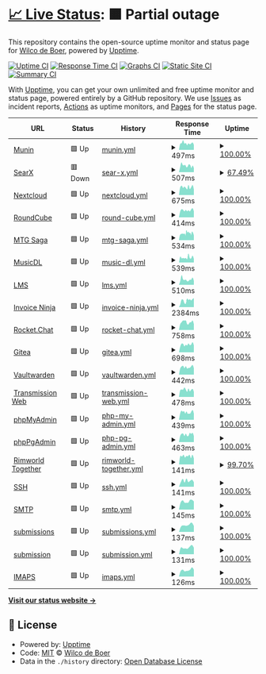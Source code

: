 # [📈 Live Status](https://uptime.wicloz.rocks): <!--live status--> **🟧 Partial outage**

This repository contains the open-source uptime monitor and status page for [Wilco de Boer](https://uptime.wicloz.rocks), powered by [Upptime](https://github.com/upptime/upptime).

[![Uptime CI](https://github.com/Wicloz/upptime/workflows/Uptime%20CI/badge.svg)](https://github.com/Wicloz/upptime/actions?query=workflow%3A%22Uptime+CI%22)
[![Response Time CI](https://github.com/Wicloz/upptime/workflows/Response%20Time%20CI/badge.svg)](https://github.com/Wicloz/upptime/actions?query=workflow%3A%22Response+Time+CI%22)
[![Graphs CI](https://github.com/Wicloz/upptime/workflows/Graphs%20CI/badge.svg)](https://github.com/Wicloz/upptime/actions?query=workflow%3A%22Graphs+CI%22)
[![Static Site CI](https://github.com/Wicloz/upptime/workflows/Static%20Site%20CI/badge.svg)](https://github.com/Wicloz/upptime/actions?query=workflow%3A%22Static+Site+CI%22)
[![Summary CI](https://github.com/Wicloz/upptime/workflows/Summary%20CI/badge.svg)](https://github.com/Wicloz/upptime/actions?query=workflow%3A%22Summary+CI%22)

With [Upptime](https://upptime.js.org), you can get your own unlimited and free uptime monitor and status page, powered entirely by a GitHub repository. We use [Issues](https://github.com/Wicloz/upptime/issues) as incident reports, [Actions](https://github.com/Wicloz/upptime/actions) as uptime monitors, and [Pages](https://uptime.wicloz.rocks) for the status page.

<!--start: status pages-->
<!-- This summary is generated by Upptime (https://github.com/upptime/upptime) -->
<!-- Do not edit this manually, your changes will be overwritten -->
<!-- prettier-ignore -->
| URL | Status | History | Response Time | Uptime |
| --- | ------ | ------- | ------------- | ------ |
| <img alt="" src="https://icons.duckduckgo.com/ip3/munin.wicloz.rocks.ico" height="13"> [Munin](https://munin.wicloz.rocks/) | 🟩 Up | [munin.yml](https://github.com/Wicloz/upptime/commits/HEAD/history/munin.yml) | <details><summary><img alt="Response time graph" src="./graphs/munin/response-time-week.png" height="20"> 497ms</summary><br><a href="https://uptime.wicloz.rocks/history/munin"><img alt="Response time 549" src="https://img.shields.io/endpoint?url=https%3A%2F%2Fraw.githubusercontent.com%2FWicloz%2Fupptime%2FHEAD%2Fapi%2Fmunin%2Fresponse-time.json"></a><br><a href="https://uptime.wicloz.rocks/history/munin"><img alt="24-hour response time 374" src="https://img.shields.io/endpoint?url=https%3A%2F%2Fraw.githubusercontent.com%2FWicloz%2Fupptime%2FHEAD%2Fapi%2Fmunin%2Fresponse-time-day.json"></a><br><a href="https://uptime.wicloz.rocks/history/munin"><img alt="7-day response time 497" src="https://img.shields.io/endpoint?url=https%3A%2F%2Fraw.githubusercontent.com%2FWicloz%2Fupptime%2FHEAD%2Fapi%2Fmunin%2Fresponse-time-week.json"></a><br><a href="https://uptime.wicloz.rocks/history/munin"><img alt="30-day response time 549" src="https://img.shields.io/endpoint?url=https%3A%2F%2Fraw.githubusercontent.com%2FWicloz%2Fupptime%2FHEAD%2Fapi%2Fmunin%2Fresponse-time-month.json"></a><br><a href="https://uptime.wicloz.rocks/history/munin"><img alt="1-year response time 549" src="https://img.shields.io/endpoint?url=https%3A%2F%2Fraw.githubusercontent.com%2FWicloz%2Fupptime%2FHEAD%2Fapi%2Fmunin%2Fresponse-time-year.json"></a></details> | <details><summary><a href="https://uptime.wicloz.rocks/history/munin">100.00%</a></summary><a href="https://uptime.wicloz.rocks/history/munin"><img alt="All-time uptime 100.00%" src="https://img.shields.io/endpoint?url=https%3A%2F%2Fraw.githubusercontent.com%2FWicloz%2Fupptime%2FHEAD%2Fapi%2Fmunin%2Fuptime.json"></a><br><a href="https://uptime.wicloz.rocks/history/munin"><img alt="24-hour uptime 100.00%" src="https://img.shields.io/endpoint?url=https%3A%2F%2Fraw.githubusercontent.com%2FWicloz%2Fupptime%2FHEAD%2Fapi%2Fmunin%2Fuptime-day.json"></a><br><a href="https://uptime.wicloz.rocks/history/munin"><img alt="7-day uptime 100.00%" src="https://img.shields.io/endpoint?url=https%3A%2F%2Fraw.githubusercontent.com%2FWicloz%2Fupptime%2FHEAD%2Fapi%2Fmunin%2Fuptime-week.json"></a><br><a href="https://uptime.wicloz.rocks/history/munin"><img alt="30-day uptime 100.00%" src="https://img.shields.io/endpoint?url=https%3A%2F%2Fraw.githubusercontent.com%2FWicloz%2Fupptime%2FHEAD%2Fapi%2Fmunin%2Fuptime-month.json"></a><br><a href="https://uptime.wicloz.rocks/history/munin"><img alt="1-year uptime 100.00%" src="https://img.shields.io/endpoint?url=https%3A%2F%2Fraw.githubusercontent.com%2FWicloz%2Fupptime%2FHEAD%2Fapi%2Fmunin%2Fuptime-year.json"></a></details>
| <img alt="" src="https://icons.duckduckgo.com/ip3/searx.wicloz.rocks.ico" height="13"> [SearX](https://searx.wicloz.rocks/) | 🟥 Down | [sear-x.yml](https://github.com/Wicloz/upptime/commits/HEAD/history/sear-x.yml) | <details><summary><img alt="Response time graph" src="./graphs/sear-x/response-time-week.png" height="20"> 507ms</summary><br><a href="https://uptime.wicloz.rocks/history/sear-x"><img alt="Response time 511" src="https://img.shields.io/endpoint?url=https%3A%2F%2Fraw.githubusercontent.com%2FWicloz%2Fupptime%2FHEAD%2Fapi%2Fsear-x%2Fresponse-time.json"></a><br><a href="https://uptime.wicloz.rocks/history/sear-x"><img alt="24-hour response time 482" src="https://img.shields.io/endpoint?url=https%3A%2F%2Fraw.githubusercontent.com%2FWicloz%2Fupptime%2FHEAD%2Fapi%2Fsear-x%2Fresponse-time-day.json"></a><br><a href="https://uptime.wicloz.rocks/history/sear-x"><img alt="7-day response time 507" src="https://img.shields.io/endpoint?url=https%3A%2F%2Fraw.githubusercontent.com%2FWicloz%2Fupptime%2FHEAD%2Fapi%2Fsear-x%2Fresponse-time-week.json"></a><br><a href="https://uptime.wicloz.rocks/history/sear-x"><img alt="30-day response time 511" src="https://img.shields.io/endpoint?url=https%3A%2F%2Fraw.githubusercontent.com%2FWicloz%2Fupptime%2FHEAD%2Fapi%2Fsear-x%2Fresponse-time-month.json"></a><br><a href="https://uptime.wicloz.rocks/history/sear-x"><img alt="1-year response time 511" src="https://img.shields.io/endpoint?url=https%3A%2F%2Fraw.githubusercontent.com%2FWicloz%2Fupptime%2FHEAD%2Fapi%2Fsear-x%2Fresponse-time-year.json"></a></details> | <details><summary><a href="https://uptime.wicloz.rocks/history/sear-x">67.49%</a></summary><a href="https://uptime.wicloz.rocks/history/sear-x"><img alt="All-time uptime 79.30%" src="https://img.shields.io/endpoint?url=https%3A%2F%2Fraw.githubusercontent.com%2FWicloz%2Fupptime%2FHEAD%2Fapi%2Fsear-x%2Fuptime.json"></a><br><a href="https://uptime.wicloz.rocks/history/sear-x"><img alt="24-hour uptime 0.00%" src="https://img.shields.io/endpoint?url=https%3A%2F%2Fraw.githubusercontent.com%2FWicloz%2Fupptime%2FHEAD%2Fapi%2Fsear-x%2Fuptime-day.json"></a><br><a href="https://uptime.wicloz.rocks/history/sear-x"><img alt="7-day uptime 67.49%" src="https://img.shields.io/endpoint?url=https%3A%2F%2Fraw.githubusercontent.com%2FWicloz%2Fupptime%2FHEAD%2Fapi%2Fsear-x%2Fuptime-week.json"></a><br><a href="https://uptime.wicloz.rocks/history/sear-x"><img alt="30-day uptime 79.30%" src="https://img.shields.io/endpoint?url=https%3A%2F%2Fraw.githubusercontent.com%2FWicloz%2Fupptime%2FHEAD%2Fapi%2Fsear-x%2Fuptime-month.json"></a><br><a href="https://uptime.wicloz.rocks/history/sear-x"><img alt="1-year uptime 79.30%" src="https://img.shields.io/endpoint?url=https%3A%2F%2Fraw.githubusercontent.com%2FWicloz%2Fupptime%2FHEAD%2Fapi%2Fsear-x%2Fuptime-year.json"></a></details>
| <img alt="" src="https://icons.duckduckgo.com/ip3/cloud.wicloz.rocks.ico" height="13"> [Nextcloud](https://cloud.wicloz.rocks/) | 🟩 Up | [nextcloud.yml](https://github.com/Wicloz/upptime/commits/HEAD/history/nextcloud.yml) | <details><summary><img alt="Response time graph" src="./graphs/nextcloud/response-time-week.png" height="20"> 675ms</summary><br><a href="https://uptime.wicloz.rocks/history/nextcloud"><img alt="Response time 709" src="https://img.shields.io/endpoint?url=https%3A%2F%2Fraw.githubusercontent.com%2FWicloz%2Fupptime%2FHEAD%2Fapi%2Fnextcloud%2Fresponse-time.json"></a><br><a href="https://uptime.wicloz.rocks/history/nextcloud"><img alt="24-hour response time 621" src="https://img.shields.io/endpoint?url=https%3A%2F%2Fraw.githubusercontent.com%2FWicloz%2Fupptime%2FHEAD%2Fapi%2Fnextcloud%2Fresponse-time-day.json"></a><br><a href="https://uptime.wicloz.rocks/history/nextcloud"><img alt="7-day response time 675" src="https://img.shields.io/endpoint?url=https%3A%2F%2Fraw.githubusercontent.com%2FWicloz%2Fupptime%2FHEAD%2Fapi%2Fnextcloud%2Fresponse-time-week.json"></a><br><a href="https://uptime.wicloz.rocks/history/nextcloud"><img alt="30-day response time 709" src="https://img.shields.io/endpoint?url=https%3A%2F%2Fraw.githubusercontent.com%2FWicloz%2Fupptime%2FHEAD%2Fapi%2Fnextcloud%2Fresponse-time-month.json"></a><br><a href="https://uptime.wicloz.rocks/history/nextcloud"><img alt="1-year response time 709" src="https://img.shields.io/endpoint?url=https%3A%2F%2Fraw.githubusercontent.com%2FWicloz%2Fupptime%2FHEAD%2Fapi%2Fnextcloud%2Fresponse-time-year.json"></a></details> | <details><summary><a href="https://uptime.wicloz.rocks/history/nextcloud">100.00%</a></summary><a href="https://uptime.wicloz.rocks/history/nextcloud"><img alt="All-time uptime 95.39%" src="https://img.shields.io/endpoint?url=https%3A%2F%2Fraw.githubusercontent.com%2FWicloz%2Fupptime%2FHEAD%2Fapi%2Fnextcloud%2Fuptime.json"></a><br><a href="https://uptime.wicloz.rocks/history/nextcloud"><img alt="24-hour uptime 100.00%" src="https://img.shields.io/endpoint?url=https%3A%2F%2Fraw.githubusercontent.com%2FWicloz%2Fupptime%2FHEAD%2Fapi%2Fnextcloud%2Fuptime-day.json"></a><br><a href="https://uptime.wicloz.rocks/history/nextcloud"><img alt="7-day uptime 100.00%" src="https://img.shields.io/endpoint?url=https%3A%2F%2Fraw.githubusercontent.com%2FWicloz%2Fupptime%2FHEAD%2Fapi%2Fnextcloud%2Fuptime-week.json"></a><br><a href="https://uptime.wicloz.rocks/history/nextcloud"><img alt="30-day uptime 95.39%" src="https://img.shields.io/endpoint?url=https%3A%2F%2Fraw.githubusercontent.com%2FWicloz%2Fupptime%2FHEAD%2Fapi%2Fnextcloud%2Fuptime-month.json"></a><br><a href="https://uptime.wicloz.rocks/history/nextcloud"><img alt="1-year uptime 95.39%" src="https://img.shields.io/endpoint?url=https%3A%2F%2Fraw.githubusercontent.com%2FWicloz%2Fupptime%2FHEAD%2Fapi%2Fnextcloud%2Fuptime-year.json"></a></details>
| <img alt="" src="https://icons.duckduckgo.com/ip3/peamail.net.ico" height="13"> [RoundCube](https://peamail.net/) | 🟩 Up | [round-cube.yml](https://github.com/Wicloz/upptime/commits/HEAD/history/round-cube.yml) | <details><summary><img alt="Response time graph" src="./graphs/round-cube/response-time-week.png" height="20"> 414ms</summary><br><a href="https://uptime.wicloz.rocks/history/round-cube"><img alt="Response time 429" src="https://img.shields.io/endpoint?url=https%3A%2F%2Fraw.githubusercontent.com%2FWicloz%2Fupptime%2FHEAD%2Fapi%2Fround-cube%2Fresponse-time.json"></a><br><a href="https://uptime.wicloz.rocks/history/round-cube"><img alt="24-hour response time 356" src="https://img.shields.io/endpoint?url=https%3A%2F%2Fraw.githubusercontent.com%2FWicloz%2Fupptime%2FHEAD%2Fapi%2Fround-cube%2Fresponse-time-day.json"></a><br><a href="https://uptime.wicloz.rocks/history/round-cube"><img alt="7-day response time 414" src="https://img.shields.io/endpoint?url=https%3A%2F%2Fraw.githubusercontent.com%2FWicloz%2Fupptime%2FHEAD%2Fapi%2Fround-cube%2Fresponse-time-week.json"></a><br><a href="https://uptime.wicloz.rocks/history/round-cube"><img alt="30-day response time 429" src="https://img.shields.io/endpoint?url=https%3A%2F%2Fraw.githubusercontent.com%2FWicloz%2Fupptime%2FHEAD%2Fapi%2Fround-cube%2Fresponse-time-month.json"></a><br><a href="https://uptime.wicloz.rocks/history/round-cube"><img alt="1-year response time 429" src="https://img.shields.io/endpoint?url=https%3A%2F%2Fraw.githubusercontent.com%2FWicloz%2Fupptime%2FHEAD%2Fapi%2Fround-cube%2Fresponse-time-year.json"></a></details> | <details><summary><a href="https://uptime.wicloz.rocks/history/round-cube">100.00%</a></summary><a href="https://uptime.wicloz.rocks/history/round-cube"><img alt="All-time uptime 100.00%" src="https://img.shields.io/endpoint?url=https%3A%2F%2Fraw.githubusercontent.com%2FWicloz%2Fupptime%2FHEAD%2Fapi%2Fround-cube%2Fuptime.json"></a><br><a href="https://uptime.wicloz.rocks/history/round-cube"><img alt="24-hour uptime 100.00%" src="https://img.shields.io/endpoint?url=https%3A%2F%2Fraw.githubusercontent.com%2FWicloz%2Fupptime%2FHEAD%2Fapi%2Fround-cube%2Fuptime-day.json"></a><br><a href="https://uptime.wicloz.rocks/history/round-cube"><img alt="7-day uptime 100.00%" src="https://img.shields.io/endpoint?url=https%3A%2F%2Fraw.githubusercontent.com%2FWicloz%2Fupptime%2FHEAD%2Fapi%2Fround-cube%2Fuptime-week.json"></a><br><a href="https://uptime.wicloz.rocks/history/round-cube"><img alt="30-day uptime 100.00%" src="https://img.shields.io/endpoint?url=https%3A%2F%2Fraw.githubusercontent.com%2FWicloz%2Fupptime%2FHEAD%2Fapi%2Fround-cube%2Fuptime-month.json"></a><br><a href="https://uptime.wicloz.rocks/history/round-cube"><img alt="1-year uptime 100.00%" src="https://img.shields.io/endpoint?url=https%3A%2F%2Fraw.githubusercontent.com%2FWicloz%2Fupptime%2FHEAD%2Fapi%2Fround-cube%2Fuptime-year.json"></a></details>
| <img alt="" src="https://icons.duckduckgo.com/ip3/mtgsaga.wicloz.rocks.ico" height="13"> [MTG Saga](https://mtgsaga.wicloz.rocks/) | 🟩 Up | [mtg-saga.yml](https://github.com/Wicloz/upptime/commits/HEAD/history/mtg-saga.yml) | <details><summary><img alt="Response time graph" src="./graphs/mtg-saga/response-time-week.png" height="20"> 534ms</summary><br><a href="https://uptime.wicloz.rocks/history/mtg-saga"><img alt="Response time 543" src="https://img.shields.io/endpoint?url=https%3A%2F%2Fraw.githubusercontent.com%2FWicloz%2Fupptime%2FHEAD%2Fapi%2Fmtg-saga%2Fresponse-time.json"></a><br><a href="https://uptime.wicloz.rocks/history/mtg-saga"><img alt="24-hour response time 488" src="https://img.shields.io/endpoint?url=https%3A%2F%2Fraw.githubusercontent.com%2FWicloz%2Fupptime%2FHEAD%2Fapi%2Fmtg-saga%2Fresponse-time-day.json"></a><br><a href="https://uptime.wicloz.rocks/history/mtg-saga"><img alt="7-day response time 534" src="https://img.shields.io/endpoint?url=https%3A%2F%2Fraw.githubusercontent.com%2FWicloz%2Fupptime%2FHEAD%2Fapi%2Fmtg-saga%2Fresponse-time-week.json"></a><br><a href="https://uptime.wicloz.rocks/history/mtg-saga"><img alt="30-day response time 543" src="https://img.shields.io/endpoint?url=https%3A%2F%2Fraw.githubusercontent.com%2FWicloz%2Fupptime%2FHEAD%2Fapi%2Fmtg-saga%2Fresponse-time-month.json"></a><br><a href="https://uptime.wicloz.rocks/history/mtg-saga"><img alt="1-year response time 543" src="https://img.shields.io/endpoint?url=https%3A%2F%2Fraw.githubusercontent.com%2FWicloz%2Fupptime%2FHEAD%2Fapi%2Fmtg-saga%2Fresponse-time-year.json"></a></details> | <details><summary><a href="https://uptime.wicloz.rocks/history/mtg-saga">100.00%</a></summary><a href="https://uptime.wicloz.rocks/history/mtg-saga"><img alt="All-time uptime 100.00%" src="https://img.shields.io/endpoint?url=https%3A%2F%2Fraw.githubusercontent.com%2FWicloz%2Fupptime%2FHEAD%2Fapi%2Fmtg-saga%2Fuptime.json"></a><br><a href="https://uptime.wicloz.rocks/history/mtg-saga"><img alt="24-hour uptime 100.00%" src="https://img.shields.io/endpoint?url=https%3A%2F%2Fraw.githubusercontent.com%2FWicloz%2Fupptime%2FHEAD%2Fapi%2Fmtg-saga%2Fuptime-day.json"></a><br><a href="https://uptime.wicloz.rocks/history/mtg-saga"><img alt="7-day uptime 100.00%" src="https://img.shields.io/endpoint?url=https%3A%2F%2Fraw.githubusercontent.com%2FWicloz%2Fupptime%2FHEAD%2Fapi%2Fmtg-saga%2Fuptime-week.json"></a><br><a href="https://uptime.wicloz.rocks/history/mtg-saga"><img alt="30-day uptime 100.00%" src="https://img.shields.io/endpoint?url=https%3A%2F%2Fraw.githubusercontent.com%2FWicloz%2Fupptime%2FHEAD%2Fapi%2Fmtg-saga%2Fuptime-month.json"></a><br><a href="https://uptime.wicloz.rocks/history/mtg-saga"><img alt="1-year uptime 100.00%" src="https://img.shields.io/endpoint?url=https%3A%2F%2Fraw.githubusercontent.com%2FWicloz%2Fupptime%2FHEAD%2Fapi%2Fmtg-saga%2Fuptime-year.json"></a></details>
| <img alt="" src="https://icons.duckduckgo.com/ip3/musicdl.wicloz.rocks.ico" height="13"> [MusicDL](https://musicdl.wicloz.rocks/) | 🟩 Up | [music-dl.yml](https://github.com/Wicloz/upptime/commits/HEAD/history/music-dl.yml) | <details><summary><img alt="Response time graph" src="./graphs/music-dl/response-time-week.png" height="20"> 539ms</summary><br><a href="https://uptime.wicloz.rocks/history/music-dl"><img alt="Response time 522" src="https://img.shields.io/endpoint?url=https%3A%2F%2Fraw.githubusercontent.com%2FWicloz%2Fupptime%2FHEAD%2Fapi%2Fmusic-dl%2Fresponse-time.json"></a><br><a href="https://uptime.wicloz.rocks/history/music-dl"><img alt="24-hour response time 366" src="https://img.shields.io/endpoint?url=https%3A%2F%2Fraw.githubusercontent.com%2FWicloz%2Fupptime%2FHEAD%2Fapi%2Fmusic-dl%2Fresponse-time-day.json"></a><br><a href="https://uptime.wicloz.rocks/history/music-dl"><img alt="7-day response time 539" src="https://img.shields.io/endpoint?url=https%3A%2F%2Fraw.githubusercontent.com%2FWicloz%2Fupptime%2FHEAD%2Fapi%2Fmusic-dl%2Fresponse-time-week.json"></a><br><a href="https://uptime.wicloz.rocks/history/music-dl"><img alt="30-day response time 522" src="https://img.shields.io/endpoint?url=https%3A%2F%2Fraw.githubusercontent.com%2FWicloz%2Fupptime%2FHEAD%2Fapi%2Fmusic-dl%2Fresponse-time-month.json"></a><br><a href="https://uptime.wicloz.rocks/history/music-dl"><img alt="1-year response time 522" src="https://img.shields.io/endpoint?url=https%3A%2F%2Fraw.githubusercontent.com%2FWicloz%2Fupptime%2FHEAD%2Fapi%2Fmusic-dl%2Fresponse-time-year.json"></a></details> | <details><summary><a href="https://uptime.wicloz.rocks/history/music-dl">100.00%</a></summary><a href="https://uptime.wicloz.rocks/history/music-dl"><img alt="All-time uptime 84.16%" src="https://img.shields.io/endpoint?url=https%3A%2F%2Fraw.githubusercontent.com%2FWicloz%2Fupptime%2FHEAD%2Fapi%2Fmusic-dl%2Fuptime.json"></a><br><a href="https://uptime.wicloz.rocks/history/music-dl"><img alt="24-hour uptime 100.00%" src="https://img.shields.io/endpoint?url=https%3A%2F%2Fraw.githubusercontent.com%2FWicloz%2Fupptime%2FHEAD%2Fapi%2Fmusic-dl%2Fuptime-day.json"></a><br><a href="https://uptime.wicloz.rocks/history/music-dl"><img alt="7-day uptime 100.00%" src="https://img.shields.io/endpoint?url=https%3A%2F%2Fraw.githubusercontent.com%2FWicloz%2Fupptime%2FHEAD%2Fapi%2Fmusic-dl%2Fuptime-week.json"></a><br><a href="https://uptime.wicloz.rocks/history/music-dl"><img alt="30-day uptime 84.16%" src="https://img.shields.io/endpoint?url=https%3A%2F%2Fraw.githubusercontent.com%2FWicloz%2Fupptime%2FHEAD%2Fapi%2Fmusic-dl%2Fuptime-month.json"></a><br><a href="https://uptime.wicloz.rocks/history/music-dl"><img alt="1-year uptime 84.16%" src="https://img.shields.io/endpoint?url=https%3A%2F%2Fraw.githubusercontent.com%2FWicloz%2Fupptime%2FHEAD%2Fapi%2Fmusic-dl%2Fuptime-year.json"></a></details>
| <img alt="" src="https://icons.duckduckgo.com/ip3/lms.wicloz.rocks.ico" height="13"> [LMS](https://lms.wicloz.rocks/) | 🟩 Up | [lms.yml](https://github.com/Wicloz/upptime/commits/HEAD/history/lms.yml) | <details><summary><img alt="Response time graph" src="./graphs/lms/response-time-week.png" height="20"> 510ms</summary><br><a href="https://uptime.wicloz.rocks/history/lms"><img alt="Response time 481" src="https://img.shields.io/endpoint?url=https%3A%2F%2Fraw.githubusercontent.com%2FWicloz%2Fupptime%2FHEAD%2Fapi%2Flms%2Fresponse-time.json"></a><br><a href="https://uptime.wicloz.rocks/history/lms"><img alt="24-hour response time 369" src="https://img.shields.io/endpoint?url=https%3A%2F%2Fraw.githubusercontent.com%2FWicloz%2Fupptime%2FHEAD%2Fapi%2Flms%2Fresponse-time-day.json"></a><br><a href="https://uptime.wicloz.rocks/history/lms"><img alt="7-day response time 510" src="https://img.shields.io/endpoint?url=https%3A%2F%2Fraw.githubusercontent.com%2FWicloz%2Fupptime%2FHEAD%2Fapi%2Flms%2Fresponse-time-week.json"></a><br><a href="https://uptime.wicloz.rocks/history/lms"><img alt="30-day response time 481" src="https://img.shields.io/endpoint?url=https%3A%2F%2Fraw.githubusercontent.com%2FWicloz%2Fupptime%2FHEAD%2Fapi%2Flms%2Fresponse-time-month.json"></a><br><a href="https://uptime.wicloz.rocks/history/lms"><img alt="1-year response time 481" src="https://img.shields.io/endpoint?url=https%3A%2F%2Fraw.githubusercontent.com%2FWicloz%2Fupptime%2FHEAD%2Fapi%2Flms%2Fresponse-time-year.json"></a></details> | <details><summary><a href="https://uptime.wicloz.rocks/history/lms">100.00%</a></summary><a href="https://uptime.wicloz.rocks/history/lms"><img alt="All-time uptime 94.06%" src="https://img.shields.io/endpoint?url=https%3A%2F%2Fraw.githubusercontent.com%2FWicloz%2Fupptime%2FHEAD%2Fapi%2Flms%2Fuptime.json"></a><br><a href="https://uptime.wicloz.rocks/history/lms"><img alt="24-hour uptime 100.00%" src="https://img.shields.io/endpoint?url=https%3A%2F%2Fraw.githubusercontent.com%2FWicloz%2Fupptime%2FHEAD%2Fapi%2Flms%2Fuptime-day.json"></a><br><a href="https://uptime.wicloz.rocks/history/lms"><img alt="7-day uptime 100.00%" src="https://img.shields.io/endpoint?url=https%3A%2F%2Fraw.githubusercontent.com%2FWicloz%2Fupptime%2FHEAD%2Fapi%2Flms%2Fuptime-week.json"></a><br><a href="https://uptime.wicloz.rocks/history/lms"><img alt="30-day uptime 94.06%" src="https://img.shields.io/endpoint?url=https%3A%2F%2Fraw.githubusercontent.com%2FWicloz%2Fupptime%2FHEAD%2Fapi%2Flms%2Fuptime-month.json"></a><br><a href="https://uptime.wicloz.rocks/history/lms"><img alt="1-year uptime 94.06%" src="https://img.shields.io/endpoint?url=https%3A%2F%2Fraw.githubusercontent.com%2FWicloz%2Fupptime%2FHEAD%2Fapi%2Flms%2Fuptime-year.json"></a></details>
| <img alt="" src="https://icons.duckduckgo.com/ip3/invoices.wicloz.rocks.ico" height="13"> [Invoice Ninja](https://invoices.wicloz.rocks/) | 🟩 Up | [invoice-ninja.yml](https://github.com/Wicloz/upptime/commits/HEAD/history/invoice-ninja.yml) | <details><summary><img alt="Response time graph" src="./graphs/invoice-ninja/response-time-week.png" height="20"> 2384ms</summary><br><a href="https://uptime.wicloz.rocks/history/invoice-ninja"><img alt="Response time 2156" src="https://img.shields.io/endpoint?url=https%3A%2F%2Fraw.githubusercontent.com%2FWicloz%2Fupptime%2FHEAD%2Fapi%2Finvoice-ninja%2Fresponse-time.json"></a><br><a href="https://uptime.wicloz.rocks/history/invoice-ninja"><img alt="24-hour response time 2063" src="https://img.shields.io/endpoint?url=https%3A%2F%2Fraw.githubusercontent.com%2FWicloz%2Fupptime%2FHEAD%2Fapi%2Finvoice-ninja%2Fresponse-time-day.json"></a><br><a href="https://uptime.wicloz.rocks/history/invoice-ninja"><img alt="7-day response time 2384" src="https://img.shields.io/endpoint?url=https%3A%2F%2Fraw.githubusercontent.com%2FWicloz%2Fupptime%2FHEAD%2Fapi%2Finvoice-ninja%2Fresponse-time-week.json"></a><br><a href="https://uptime.wicloz.rocks/history/invoice-ninja"><img alt="30-day response time 2156" src="https://img.shields.io/endpoint?url=https%3A%2F%2Fraw.githubusercontent.com%2FWicloz%2Fupptime%2FHEAD%2Fapi%2Finvoice-ninja%2Fresponse-time-month.json"></a><br><a href="https://uptime.wicloz.rocks/history/invoice-ninja"><img alt="1-year response time 2156" src="https://img.shields.io/endpoint?url=https%3A%2F%2Fraw.githubusercontent.com%2FWicloz%2Fupptime%2FHEAD%2Fapi%2Finvoice-ninja%2Fresponse-time-year.json"></a></details> | <details><summary><a href="https://uptime.wicloz.rocks/history/invoice-ninja">100.00%</a></summary><a href="https://uptime.wicloz.rocks/history/invoice-ninja"><img alt="All-time uptime 98.54%" src="https://img.shields.io/endpoint?url=https%3A%2F%2Fraw.githubusercontent.com%2FWicloz%2Fupptime%2FHEAD%2Fapi%2Finvoice-ninja%2Fuptime.json"></a><br><a href="https://uptime.wicloz.rocks/history/invoice-ninja"><img alt="24-hour uptime 100.00%" src="https://img.shields.io/endpoint?url=https%3A%2F%2Fraw.githubusercontent.com%2FWicloz%2Fupptime%2FHEAD%2Fapi%2Finvoice-ninja%2Fuptime-day.json"></a><br><a href="https://uptime.wicloz.rocks/history/invoice-ninja"><img alt="7-day uptime 100.00%" src="https://img.shields.io/endpoint?url=https%3A%2F%2Fraw.githubusercontent.com%2FWicloz%2Fupptime%2FHEAD%2Fapi%2Finvoice-ninja%2Fuptime-week.json"></a><br><a href="https://uptime.wicloz.rocks/history/invoice-ninja"><img alt="30-day uptime 98.54%" src="https://img.shields.io/endpoint?url=https%3A%2F%2Fraw.githubusercontent.com%2FWicloz%2Fupptime%2FHEAD%2Fapi%2Finvoice-ninja%2Fuptime-month.json"></a><br><a href="https://uptime.wicloz.rocks/history/invoice-ninja"><img alt="1-year uptime 98.54%" src="https://img.shields.io/endpoint?url=https%3A%2F%2Fraw.githubusercontent.com%2FWicloz%2Fupptime%2FHEAD%2Fapi%2Finvoice-ninja%2Fuptime-year.json"></a></details>
| <img alt="" src="https://icons.duckduckgo.com/ip3/chat.wicloz.rocks.ico" height="13"> [Rocket.Chat](https://chat.wicloz.rocks/) | 🟩 Up | [rocket-chat.yml](https://github.com/Wicloz/upptime/commits/HEAD/history/rocket-chat.yml) | <details><summary><img alt="Response time graph" src="./graphs/rocket-chat/response-time-week.png" height="20"> 758ms</summary><br><a href="https://uptime.wicloz.rocks/history/rocket-chat"><img alt="Response time 739" src="https://img.shields.io/endpoint?url=https%3A%2F%2Fraw.githubusercontent.com%2FWicloz%2Fupptime%2FHEAD%2Fapi%2Frocket-chat%2Fresponse-time.json"></a><br><a href="https://uptime.wicloz.rocks/history/rocket-chat"><img alt="24-hour response time 597" src="https://img.shields.io/endpoint?url=https%3A%2F%2Fraw.githubusercontent.com%2FWicloz%2Fupptime%2FHEAD%2Fapi%2Frocket-chat%2Fresponse-time-day.json"></a><br><a href="https://uptime.wicloz.rocks/history/rocket-chat"><img alt="7-day response time 758" src="https://img.shields.io/endpoint?url=https%3A%2F%2Fraw.githubusercontent.com%2FWicloz%2Fupptime%2FHEAD%2Fapi%2Frocket-chat%2Fresponse-time-week.json"></a><br><a href="https://uptime.wicloz.rocks/history/rocket-chat"><img alt="30-day response time 739" src="https://img.shields.io/endpoint?url=https%3A%2F%2Fraw.githubusercontent.com%2FWicloz%2Fupptime%2FHEAD%2Fapi%2Frocket-chat%2Fresponse-time-month.json"></a><br><a href="https://uptime.wicloz.rocks/history/rocket-chat"><img alt="1-year response time 739" src="https://img.shields.io/endpoint?url=https%3A%2F%2Fraw.githubusercontent.com%2FWicloz%2Fupptime%2FHEAD%2Fapi%2Frocket-chat%2Fresponse-time-year.json"></a></details> | <details><summary><a href="https://uptime.wicloz.rocks/history/rocket-chat">100.00%</a></summary><a href="https://uptime.wicloz.rocks/history/rocket-chat"><img alt="All-time uptime 98.54%" src="https://img.shields.io/endpoint?url=https%3A%2F%2Fraw.githubusercontent.com%2FWicloz%2Fupptime%2FHEAD%2Fapi%2Frocket-chat%2Fuptime.json"></a><br><a href="https://uptime.wicloz.rocks/history/rocket-chat"><img alt="24-hour uptime 100.00%" src="https://img.shields.io/endpoint?url=https%3A%2F%2Fraw.githubusercontent.com%2FWicloz%2Fupptime%2FHEAD%2Fapi%2Frocket-chat%2Fuptime-day.json"></a><br><a href="https://uptime.wicloz.rocks/history/rocket-chat"><img alt="7-day uptime 100.00%" src="https://img.shields.io/endpoint?url=https%3A%2F%2Fraw.githubusercontent.com%2FWicloz%2Fupptime%2FHEAD%2Fapi%2Frocket-chat%2Fuptime-week.json"></a><br><a href="https://uptime.wicloz.rocks/history/rocket-chat"><img alt="30-day uptime 98.54%" src="https://img.shields.io/endpoint?url=https%3A%2F%2Fraw.githubusercontent.com%2FWicloz%2Fupptime%2FHEAD%2Fapi%2Frocket-chat%2Fuptime-month.json"></a><br><a href="https://uptime.wicloz.rocks/history/rocket-chat"><img alt="1-year uptime 98.54%" src="https://img.shields.io/endpoint?url=https%3A%2F%2Fraw.githubusercontent.com%2FWicloz%2Fupptime%2FHEAD%2Fapi%2Frocket-chat%2Fuptime-year.json"></a></details>
| <img alt="" src="https://icons.duckduckgo.com/ip3/git.wicloz.rocks.ico" height="13"> [Gitea](https://git.wicloz.rocks/) | 🟩 Up | [gitea.yml](https://github.com/Wicloz/upptime/commits/HEAD/history/gitea.yml) | <details><summary><img alt="Response time graph" src="./graphs/gitea/response-time-week.png" height="20"> 698ms</summary><br><a href="https://uptime.wicloz.rocks/history/gitea"><img alt="Response time 701" src="https://img.shields.io/endpoint?url=https%3A%2F%2Fraw.githubusercontent.com%2FWicloz%2Fupptime%2FHEAD%2Fapi%2Fgitea%2Fresponse-time.json"></a><br><a href="https://uptime.wicloz.rocks/history/gitea"><img alt="24-hour response time 735" src="https://img.shields.io/endpoint?url=https%3A%2F%2Fraw.githubusercontent.com%2FWicloz%2Fupptime%2FHEAD%2Fapi%2Fgitea%2Fresponse-time-day.json"></a><br><a href="https://uptime.wicloz.rocks/history/gitea"><img alt="7-day response time 698" src="https://img.shields.io/endpoint?url=https%3A%2F%2Fraw.githubusercontent.com%2FWicloz%2Fupptime%2FHEAD%2Fapi%2Fgitea%2Fresponse-time-week.json"></a><br><a href="https://uptime.wicloz.rocks/history/gitea"><img alt="30-day response time 701" src="https://img.shields.io/endpoint?url=https%3A%2F%2Fraw.githubusercontent.com%2FWicloz%2Fupptime%2FHEAD%2Fapi%2Fgitea%2Fresponse-time-month.json"></a><br><a href="https://uptime.wicloz.rocks/history/gitea"><img alt="1-year response time 701" src="https://img.shields.io/endpoint?url=https%3A%2F%2Fraw.githubusercontent.com%2FWicloz%2Fupptime%2FHEAD%2Fapi%2Fgitea%2Fresponse-time-year.json"></a></details> | <details><summary><a href="https://uptime.wicloz.rocks/history/gitea">100.00%</a></summary><a href="https://uptime.wicloz.rocks/history/gitea"><img alt="All-time uptime 98.90%" src="https://img.shields.io/endpoint?url=https%3A%2F%2Fraw.githubusercontent.com%2FWicloz%2Fupptime%2FHEAD%2Fapi%2Fgitea%2Fuptime.json"></a><br><a href="https://uptime.wicloz.rocks/history/gitea"><img alt="24-hour uptime 100.00%" src="https://img.shields.io/endpoint?url=https%3A%2F%2Fraw.githubusercontent.com%2FWicloz%2Fupptime%2FHEAD%2Fapi%2Fgitea%2Fuptime-day.json"></a><br><a href="https://uptime.wicloz.rocks/history/gitea"><img alt="7-day uptime 100.00%" src="https://img.shields.io/endpoint?url=https%3A%2F%2Fraw.githubusercontent.com%2FWicloz%2Fupptime%2FHEAD%2Fapi%2Fgitea%2Fuptime-week.json"></a><br><a href="https://uptime.wicloz.rocks/history/gitea"><img alt="30-day uptime 98.90%" src="https://img.shields.io/endpoint?url=https%3A%2F%2Fraw.githubusercontent.com%2FWicloz%2Fupptime%2FHEAD%2Fapi%2Fgitea%2Fuptime-month.json"></a><br><a href="https://uptime.wicloz.rocks/history/gitea"><img alt="1-year uptime 98.90%" src="https://img.shields.io/endpoint?url=https%3A%2F%2Fraw.githubusercontent.com%2FWicloz%2Fupptime%2FHEAD%2Fapi%2Fgitea%2Fuptime-year.json"></a></details>
| <img alt="" src="https://icons.duckduckgo.com/ip3/vault.wicloz.rocks.ico" height="13"> [Vaultwarden](https://vault.wicloz.rocks/) | 🟩 Up | [vaultwarden.yml](https://github.com/Wicloz/upptime/commits/HEAD/history/vaultwarden.yml) | <details><summary><img alt="Response time graph" src="./graphs/vaultwarden/response-time-week.png" height="20"> 442ms</summary><br><a href="https://uptime.wicloz.rocks/history/vaultwarden"><img alt="Response time 441" src="https://img.shields.io/endpoint?url=https%3A%2F%2Fraw.githubusercontent.com%2FWicloz%2Fupptime%2FHEAD%2Fapi%2Fvaultwarden%2Fresponse-time.json"></a><br><a href="https://uptime.wicloz.rocks/history/vaultwarden"><img alt="24-hour response time 379" src="https://img.shields.io/endpoint?url=https%3A%2F%2Fraw.githubusercontent.com%2FWicloz%2Fupptime%2FHEAD%2Fapi%2Fvaultwarden%2Fresponse-time-day.json"></a><br><a href="https://uptime.wicloz.rocks/history/vaultwarden"><img alt="7-day response time 442" src="https://img.shields.io/endpoint?url=https%3A%2F%2Fraw.githubusercontent.com%2FWicloz%2Fupptime%2FHEAD%2Fapi%2Fvaultwarden%2Fresponse-time-week.json"></a><br><a href="https://uptime.wicloz.rocks/history/vaultwarden"><img alt="30-day response time 441" src="https://img.shields.io/endpoint?url=https%3A%2F%2Fraw.githubusercontent.com%2FWicloz%2Fupptime%2FHEAD%2Fapi%2Fvaultwarden%2Fresponse-time-month.json"></a><br><a href="https://uptime.wicloz.rocks/history/vaultwarden"><img alt="1-year response time 441" src="https://img.shields.io/endpoint?url=https%3A%2F%2Fraw.githubusercontent.com%2FWicloz%2Fupptime%2FHEAD%2Fapi%2Fvaultwarden%2Fresponse-time-year.json"></a></details> | <details><summary><a href="https://uptime.wicloz.rocks/history/vaultwarden">100.00%</a></summary><a href="https://uptime.wicloz.rocks/history/vaultwarden"><img alt="All-time uptime 100.00%" src="https://img.shields.io/endpoint?url=https%3A%2F%2Fraw.githubusercontent.com%2FWicloz%2Fupptime%2FHEAD%2Fapi%2Fvaultwarden%2Fuptime.json"></a><br><a href="https://uptime.wicloz.rocks/history/vaultwarden"><img alt="24-hour uptime 100.00%" src="https://img.shields.io/endpoint?url=https%3A%2F%2Fraw.githubusercontent.com%2FWicloz%2Fupptime%2FHEAD%2Fapi%2Fvaultwarden%2Fuptime-day.json"></a><br><a href="https://uptime.wicloz.rocks/history/vaultwarden"><img alt="7-day uptime 100.00%" src="https://img.shields.io/endpoint?url=https%3A%2F%2Fraw.githubusercontent.com%2FWicloz%2Fupptime%2FHEAD%2Fapi%2Fvaultwarden%2Fuptime-week.json"></a><br><a href="https://uptime.wicloz.rocks/history/vaultwarden"><img alt="30-day uptime 100.00%" src="https://img.shields.io/endpoint?url=https%3A%2F%2Fraw.githubusercontent.com%2FWicloz%2Fupptime%2FHEAD%2Fapi%2Fvaultwarden%2Fuptime-month.json"></a><br><a href="https://uptime.wicloz.rocks/history/vaultwarden"><img alt="1-year uptime 100.00%" src="https://img.shields.io/endpoint?url=https%3A%2F%2Fraw.githubusercontent.com%2FWicloz%2Fupptime%2FHEAD%2Fapi%2Fvaultwarden%2Fuptime-year.json"></a></details>
| <img alt="" src="https://icons.duckduckgo.com/ip3/torrents.wicloz.rocks.ico" height="13"> [Transmission Web](https://torrents.wicloz.rocks/) | 🟩 Up | [transmission-web.yml](https://github.com/Wicloz/upptime/commits/HEAD/history/transmission-web.yml) | <details><summary><img alt="Response time graph" src="./graphs/transmission-web/response-time-week.png" height="20"> 478ms</summary><br><a href="https://uptime.wicloz.rocks/history/transmission-web"><img alt="Response time 474" src="https://img.shields.io/endpoint?url=https%3A%2F%2Fraw.githubusercontent.com%2FWicloz%2Fupptime%2FHEAD%2Fapi%2Ftransmission-web%2Fresponse-time.json"></a><br><a href="https://uptime.wicloz.rocks/history/transmission-web"><img alt="24-hour response time 365" src="https://img.shields.io/endpoint?url=https%3A%2F%2Fraw.githubusercontent.com%2FWicloz%2Fupptime%2FHEAD%2Fapi%2Ftransmission-web%2Fresponse-time-day.json"></a><br><a href="https://uptime.wicloz.rocks/history/transmission-web"><img alt="7-day response time 478" src="https://img.shields.io/endpoint?url=https%3A%2F%2Fraw.githubusercontent.com%2FWicloz%2Fupptime%2FHEAD%2Fapi%2Ftransmission-web%2Fresponse-time-week.json"></a><br><a href="https://uptime.wicloz.rocks/history/transmission-web"><img alt="30-day response time 474" src="https://img.shields.io/endpoint?url=https%3A%2F%2Fraw.githubusercontent.com%2FWicloz%2Fupptime%2FHEAD%2Fapi%2Ftransmission-web%2Fresponse-time-month.json"></a><br><a href="https://uptime.wicloz.rocks/history/transmission-web"><img alt="1-year response time 474" src="https://img.shields.io/endpoint?url=https%3A%2F%2Fraw.githubusercontent.com%2FWicloz%2Fupptime%2FHEAD%2Fapi%2Ftransmission-web%2Fresponse-time-year.json"></a></details> | <details><summary><a href="https://uptime.wicloz.rocks/history/transmission-web">100.00%</a></summary><a href="https://uptime.wicloz.rocks/history/transmission-web"><img alt="All-time uptime 89.95%" src="https://img.shields.io/endpoint?url=https%3A%2F%2Fraw.githubusercontent.com%2FWicloz%2Fupptime%2FHEAD%2Fapi%2Ftransmission-web%2Fuptime.json"></a><br><a href="https://uptime.wicloz.rocks/history/transmission-web"><img alt="24-hour uptime 100.00%" src="https://img.shields.io/endpoint?url=https%3A%2F%2Fraw.githubusercontent.com%2FWicloz%2Fupptime%2FHEAD%2Fapi%2Ftransmission-web%2Fuptime-day.json"></a><br><a href="https://uptime.wicloz.rocks/history/transmission-web"><img alt="7-day uptime 100.00%" src="https://img.shields.io/endpoint?url=https%3A%2F%2Fraw.githubusercontent.com%2FWicloz%2Fupptime%2FHEAD%2Fapi%2Ftransmission-web%2Fuptime-week.json"></a><br><a href="https://uptime.wicloz.rocks/history/transmission-web"><img alt="30-day uptime 89.95%" src="https://img.shields.io/endpoint?url=https%3A%2F%2Fraw.githubusercontent.com%2FWicloz%2Fupptime%2FHEAD%2Fapi%2Ftransmission-web%2Fuptime-month.json"></a><br><a href="https://uptime.wicloz.rocks/history/transmission-web"><img alt="1-year uptime 89.95%" src="https://img.shields.io/endpoint?url=https%3A%2F%2Fraw.githubusercontent.com%2FWicloz%2Fupptime%2FHEAD%2Fapi%2Ftransmission-web%2Fuptime-year.json"></a></details>
| <img alt="" src="https://icons.duckduckgo.com/ip3/myadmin.wicloz.rocks.ico" height="13"> [phpMyAdmin](https://myadmin.wicloz.rocks/) | 🟩 Up | [php-my-admin.yml](https://github.com/Wicloz/upptime/commits/HEAD/history/php-my-admin.yml) | <details><summary><img alt="Response time graph" src="./graphs/php-my-admin/response-time-week.png" height="20"> 439ms</summary><br><a href="https://uptime.wicloz.rocks/history/php-my-admin"><img alt="Response time 444" src="https://img.shields.io/endpoint?url=https%3A%2F%2Fraw.githubusercontent.com%2FWicloz%2Fupptime%2FHEAD%2Fapi%2Fphp-my-admin%2Fresponse-time.json"></a><br><a href="https://uptime.wicloz.rocks/history/php-my-admin"><img alt="24-hour response time 380" src="https://img.shields.io/endpoint?url=https%3A%2F%2Fraw.githubusercontent.com%2FWicloz%2Fupptime%2FHEAD%2Fapi%2Fphp-my-admin%2Fresponse-time-day.json"></a><br><a href="https://uptime.wicloz.rocks/history/php-my-admin"><img alt="7-day response time 439" src="https://img.shields.io/endpoint?url=https%3A%2F%2Fraw.githubusercontent.com%2FWicloz%2Fupptime%2FHEAD%2Fapi%2Fphp-my-admin%2Fresponse-time-week.json"></a><br><a href="https://uptime.wicloz.rocks/history/php-my-admin"><img alt="30-day response time 444" src="https://img.shields.io/endpoint?url=https%3A%2F%2Fraw.githubusercontent.com%2FWicloz%2Fupptime%2FHEAD%2Fapi%2Fphp-my-admin%2Fresponse-time-month.json"></a><br><a href="https://uptime.wicloz.rocks/history/php-my-admin"><img alt="1-year response time 444" src="https://img.shields.io/endpoint?url=https%3A%2F%2Fraw.githubusercontent.com%2FWicloz%2Fupptime%2FHEAD%2Fapi%2Fphp-my-admin%2Fresponse-time-year.json"></a></details> | <details><summary><a href="https://uptime.wicloz.rocks/history/php-my-admin">100.00%</a></summary><a href="https://uptime.wicloz.rocks/history/php-my-admin"><img alt="All-time uptime 100.00%" src="https://img.shields.io/endpoint?url=https%3A%2F%2Fraw.githubusercontent.com%2FWicloz%2Fupptime%2FHEAD%2Fapi%2Fphp-my-admin%2Fuptime.json"></a><br><a href="https://uptime.wicloz.rocks/history/php-my-admin"><img alt="24-hour uptime 100.00%" src="https://img.shields.io/endpoint?url=https%3A%2F%2Fraw.githubusercontent.com%2FWicloz%2Fupptime%2FHEAD%2Fapi%2Fphp-my-admin%2Fuptime-day.json"></a><br><a href="https://uptime.wicloz.rocks/history/php-my-admin"><img alt="7-day uptime 100.00%" src="https://img.shields.io/endpoint?url=https%3A%2F%2Fraw.githubusercontent.com%2FWicloz%2Fupptime%2FHEAD%2Fapi%2Fphp-my-admin%2Fuptime-week.json"></a><br><a href="https://uptime.wicloz.rocks/history/php-my-admin"><img alt="30-day uptime 100.00%" src="https://img.shields.io/endpoint?url=https%3A%2F%2Fraw.githubusercontent.com%2FWicloz%2Fupptime%2FHEAD%2Fapi%2Fphp-my-admin%2Fuptime-month.json"></a><br><a href="https://uptime.wicloz.rocks/history/php-my-admin"><img alt="1-year uptime 100.00%" src="https://img.shields.io/endpoint?url=https%3A%2F%2Fraw.githubusercontent.com%2FWicloz%2Fupptime%2FHEAD%2Fapi%2Fphp-my-admin%2Fuptime-year.json"></a></details>
| <img alt="" src="https://icons.duckduckgo.com/ip3/pgadmin.wicloz.rocks.ico" height="13"> [phpPgAdmin](https://pgadmin.wicloz.rocks/) | 🟩 Up | [php-pg-admin.yml](https://github.com/Wicloz/upptime/commits/HEAD/history/php-pg-admin.yml) | <details><summary><img alt="Response time graph" src="./graphs/php-pg-admin/response-time-week.png" height="20"> 463ms</summary><br><a href="https://uptime.wicloz.rocks/history/php-pg-admin"><img alt="Response time 447" src="https://img.shields.io/endpoint?url=https%3A%2F%2Fraw.githubusercontent.com%2FWicloz%2Fupptime%2FHEAD%2Fapi%2Fphp-pg-admin%2Fresponse-time.json"></a><br><a href="https://uptime.wicloz.rocks/history/php-pg-admin"><img alt="24-hour response time 565" src="https://img.shields.io/endpoint?url=https%3A%2F%2Fraw.githubusercontent.com%2FWicloz%2Fupptime%2FHEAD%2Fapi%2Fphp-pg-admin%2Fresponse-time-day.json"></a><br><a href="https://uptime.wicloz.rocks/history/php-pg-admin"><img alt="7-day response time 463" src="https://img.shields.io/endpoint?url=https%3A%2F%2Fraw.githubusercontent.com%2FWicloz%2Fupptime%2FHEAD%2Fapi%2Fphp-pg-admin%2Fresponse-time-week.json"></a><br><a href="https://uptime.wicloz.rocks/history/php-pg-admin"><img alt="30-day response time 447" src="https://img.shields.io/endpoint?url=https%3A%2F%2Fraw.githubusercontent.com%2FWicloz%2Fupptime%2FHEAD%2Fapi%2Fphp-pg-admin%2Fresponse-time-month.json"></a><br><a href="https://uptime.wicloz.rocks/history/php-pg-admin"><img alt="1-year response time 447" src="https://img.shields.io/endpoint?url=https%3A%2F%2Fraw.githubusercontent.com%2FWicloz%2Fupptime%2FHEAD%2Fapi%2Fphp-pg-admin%2Fresponse-time-year.json"></a></details> | <details><summary><a href="https://uptime.wicloz.rocks/history/php-pg-admin">100.00%</a></summary><a href="https://uptime.wicloz.rocks/history/php-pg-admin"><img alt="All-time uptime 100.00%" src="https://img.shields.io/endpoint?url=https%3A%2F%2Fraw.githubusercontent.com%2FWicloz%2Fupptime%2FHEAD%2Fapi%2Fphp-pg-admin%2Fuptime.json"></a><br><a href="https://uptime.wicloz.rocks/history/php-pg-admin"><img alt="24-hour uptime 100.00%" src="https://img.shields.io/endpoint?url=https%3A%2F%2Fraw.githubusercontent.com%2FWicloz%2Fupptime%2FHEAD%2Fapi%2Fphp-pg-admin%2Fuptime-day.json"></a><br><a href="https://uptime.wicloz.rocks/history/php-pg-admin"><img alt="7-day uptime 100.00%" src="https://img.shields.io/endpoint?url=https%3A%2F%2Fraw.githubusercontent.com%2FWicloz%2Fupptime%2FHEAD%2Fapi%2Fphp-pg-admin%2Fuptime-week.json"></a><br><a href="https://uptime.wicloz.rocks/history/php-pg-admin"><img alt="30-day uptime 100.00%" src="https://img.shields.io/endpoint?url=https%3A%2F%2Fraw.githubusercontent.com%2FWicloz%2Fupptime%2FHEAD%2Fapi%2Fphp-pg-admin%2Fuptime-month.json"></a><br><a href="https://uptime.wicloz.rocks/history/php-pg-admin"><img alt="1-year uptime 100.00%" src="https://img.shields.io/endpoint?url=https%3A%2F%2Fraw.githubusercontent.com%2FWicloz%2Fupptime%2FHEAD%2Fapi%2Fphp-pg-admin%2Fuptime-year.json"></a></details>
| <img alt="" src="https://icons.duckduckgo.com/ip3/null.ico" height="13"> [Rimworld Together](rimrim.wicloz.rocks) | 🟩 Up | [rimworld-together.yml](https://github.com/Wicloz/upptime/commits/HEAD/history/rimworld-together.yml) | <details><summary><img alt="Response time graph" src="./graphs/rimworld-together/response-time-week.png" height="20"> 141ms</summary><br><a href="https://uptime.wicloz.rocks/history/rimworld-together"><img alt="Response time 141" src="https://img.shields.io/endpoint?url=https%3A%2F%2Fraw.githubusercontent.com%2FWicloz%2Fupptime%2FHEAD%2Fapi%2Frimworld-together%2Fresponse-time.json"></a><br><a href="https://uptime.wicloz.rocks/history/rimworld-together"><img alt="24-hour response time 110" src="https://img.shields.io/endpoint?url=https%3A%2F%2Fraw.githubusercontent.com%2FWicloz%2Fupptime%2FHEAD%2Fapi%2Frimworld-together%2Fresponse-time-day.json"></a><br><a href="https://uptime.wicloz.rocks/history/rimworld-together"><img alt="7-day response time 141" src="https://img.shields.io/endpoint?url=https%3A%2F%2Fraw.githubusercontent.com%2FWicloz%2Fupptime%2FHEAD%2Fapi%2Frimworld-together%2Fresponse-time-week.json"></a><br><a href="https://uptime.wicloz.rocks/history/rimworld-together"><img alt="30-day response time 141" src="https://img.shields.io/endpoint?url=https%3A%2F%2Fraw.githubusercontent.com%2FWicloz%2Fupptime%2FHEAD%2Fapi%2Frimworld-together%2Fresponse-time-month.json"></a><br><a href="https://uptime.wicloz.rocks/history/rimworld-together"><img alt="1-year response time 141" src="https://img.shields.io/endpoint?url=https%3A%2F%2Fraw.githubusercontent.com%2FWicloz%2Fupptime%2FHEAD%2Fapi%2Frimworld-together%2Fresponse-time-year.json"></a></details> | <details><summary><a href="https://uptime.wicloz.rocks/history/rimworld-together">99.70%</a></summary><a href="https://uptime.wicloz.rocks/history/rimworld-together"><img alt="All-time uptime 99.70%" src="https://img.shields.io/endpoint?url=https%3A%2F%2Fraw.githubusercontent.com%2FWicloz%2Fupptime%2FHEAD%2Fapi%2Frimworld-together%2Fuptime.json"></a><br><a href="https://uptime.wicloz.rocks/history/rimworld-together"><img alt="24-hour uptime 100.00%" src="https://img.shields.io/endpoint?url=https%3A%2F%2Fraw.githubusercontent.com%2FWicloz%2Fupptime%2FHEAD%2Fapi%2Frimworld-together%2Fuptime-day.json"></a><br><a href="https://uptime.wicloz.rocks/history/rimworld-together"><img alt="7-day uptime 99.70%" src="https://img.shields.io/endpoint?url=https%3A%2F%2Fraw.githubusercontent.com%2FWicloz%2Fupptime%2FHEAD%2Fapi%2Frimworld-together%2Fuptime-week.json"></a><br><a href="https://uptime.wicloz.rocks/history/rimworld-together"><img alt="30-day uptime 99.70%" src="https://img.shields.io/endpoint?url=https%3A%2F%2Fraw.githubusercontent.com%2FWicloz%2Fupptime%2FHEAD%2Fapi%2Frimworld-together%2Fuptime-month.json"></a><br><a href="https://uptime.wicloz.rocks/history/rimworld-together"><img alt="1-year uptime 99.70%" src="https://img.shields.io/endpoint?url=https%3A%2F%2Fraw.githubusercontent.com%2FWicloz%2Fupptime%2FHEAD%2Fapi%2Frimworld-together%2Fuptime-year.json"></a></details>
| <img alt="" src="https://icons.duckduckgo.com/ip3/null.ico" height="13"> [SSH](home.wicloz.rocks) | 🟩 Up | [ssh.yml](https://github.com/Wicloz/upptime/commits/HEAD/history/ssh.yml) | <details><summary><img alt="Response time graph" src="./graphs/ssh/response-time-week.png" height="20"> 141ms</summary><br><a href="https://uptime.wicloz.rocks/history/ssh"><img alt="Response time 141" src="https://img.shields.io/endpoint?url=https%3A%2F%2Fraw.githubusercontent.com%2FWicloz%2Fupptime%2FHEAD%2Fapi%2Fssh%2Fresponse-time.json"></a><br><a href="https://uptime.wicloz.rocks/history/ssh"><img alt="24-hour response time 113" src="https://img.shields.io/endpoint?url=https%3A%2F%2Fraw.githubusercontent.com%2FWicloz%2Fupptime%2FHEAD%2Fapi%2Fssh%2Fresponse-time-day.json"></a><br><a href="https://uptime.wicloz.rocks/history/ssh"><img alt="7-day response time 141" src="https://img.shields.io/endpoint?url=https%3A%2F%2Fraw.githubusercontent.com%2FWicloz%2Fupptime%2FHEAD%2Fapi%2Fssh%2Fresponse-time-week.json"></a><br><a href="https://uptime.wicloz.rocks/history/ssh"><img alt="30-day response time 141" src="https://img.shields.io/endpoint?url=https%3A%2F%2Fraw.githubusercontent.com%2FWicloz%2Fupptime%2FHEAD%2Fapi%2Fssh%2Fresponse-time-month.json"></a><br><a href="https://uptime.wicloz.rocks/history/ssh"><img alt="1-year response time 141" src="https://img.shields.io/endpoint?url=https%3A%2F%2Fraw.githubusercontent.com%2FWicloz%2Fupptime%2FHEAD%2Fapi%2Fssh%2Fresponse-time-year.json"></a></details> | <details><summary><a href="https://uptime.wicloz.rocks/history/ssh">100.00%</a></summary><a href="https://uptime.wicloz.rocks/history/ssh"><img alt="All-time uptime 100.00%" src="https://img.shields.io/endpoint?url=https%3A%2F%2Fraw.githubusercontent.com%2FWicloz%2Fupptime%2FHEAD%2Fapi%2Fssh%2Fuptime.json"></a><br><a href="https://uptime.wicloz.rocks/history/ssh"><img alt="24-hour uptime 100.00%" src="https://img.shields.io/endpoint?url=https%3A%2F%2Fraw.githubusercontent.com%2FWicloz%2Fupptime%2FHEAD%2Fapi%2Fssh%2Fuptime-day.json"></a><br><a href="https://uptime.wicloz.rocks/history/ssh"><img alt="7-day uptime 100.00%" src="https://img.shields.io/endpoint?url=https%3A%2F%2Fraw.githubusercontent.com%2FWicloz%2Fupptime%2FHEAD%2Fapi%2Fssh%2Fuptime-week.json"></a><br><a href="https://uptime.wicloz.rocks/history/ssh"><img alt="30-day uptime 100.00%" src="https://img.shields.io/endpoint?url=https%3A%2F%2Fraw.githubusercontent.com%2FWicloz%2Fupptime%2FHEAD%2Fapi%2Fssh%2Fuptime-month.json"></a><br><a href="https://uptime.wicloz.rocks/history/ssh"><img alt="1-year uptime 100.00%" src="https://img.shields.io/endpoint?url=https%3A%2F%2Fraw.githubusercontent.com%2FWicloz%2Fupptime%2FHEAD%2Fapi%2Fssh%2Fuptime-year.json"></a></details>
| <img alt="" src="https://icons.duckduckgo.com/ip3/null.ico" height="13"> [SMTP](peamail.net) | 🟩 Up | [smtp.yml](https://github.com/Wicloz/upptime/commits/HEAD/history/smtp.yml) | <details><summary><img alt="Response time graph" src="./graphs/smtp/response-time-week.png" height="20"> 145ms</summary><br><a href="https://uptime.wicloz.rocks/history/smtp"><img alt="Response time 145" src="https://img.shields.io/endpoint?url=https%3A%2F%2Fraw.githubusercontent.com%2FWicloz%2Fupptime%2FHEAD%2Fapi%2Fsmtp%2Fresponse-time.json"></a><br><a href="https://uptime.wicloz.rocks/history/smtp"><img alt="24-hour response time 142" src="https://img.shields.io/endpoint?url=https%3A%2F%2Fraw.githubusercontent.com%2FWicloz%2Fupptime%2FHEAD%2Fapi%2Fsmtp%2Fresponse-time-day.json"></a><br><a href="https://uptime.wicloz.rocks/history/smtp"><img alt="7-day response time 145" src="https://img.shields.io/endpoint?url=https%3A%2F%2Fraw.githubusercontent.com%2FWicloz%2Fupptime%2FHEAD%2Fapi%2Fsmtp%2Fresponse-time-week.json"></a><br><a href="https://uptime.wicloz.rocks/history/smtp"><img alt="30-day response time 145" src="https://img.shields.io/endpoint?url=https%3A%2F%2Fraw.githubusercontent.com%2FWicloz%2Fupptime%2FHEAD%2Fapi%2Fsmtp%2Fresponse-time-month.json"></a><br><a href="https://uptime.wicloz.rocks/history/smtp"><img alt="1-year response time 145" src="https://img.shields.io/endpoint?url=https%3A%2F%2Fraw.githubusercontent.com%2FWicloz%2Fupptime%2FHEAD%2Fapi%2Fsmtp%2Fresponse-time-year.json"></a></details> | <details><summary><a href="https://uptime.wicloz.rocks/history/smtp">100.00%</a></summary><a href="https://uptime.wicloz.rocks/history/smtp"><img alt="All-time uptime 100.00%" src="https://img.shields.io/endpoint?url=https%3A%2F%2Fraw.githubusercontent.com%2FWicloz%2Fupptime%2FHEAD%2Fapi%2Fsmtp%2Fuptime.json"></a><br><a href="https://uptime.wicloz.rocks/history/smtp"><img alt="24-hour uptime 100.00%" src="https://img.shields.io/endpoint?url=https%3A%2F%2Fraw.githubusercontent.com%2FWicloz%2Fupptime%2FHEAD%2Fapi%2Fsmtp%2Fuptime-day.json"></a><br><a href="https://uptime.wicloz.rocks/history/smtp"><img alt="7-day uptime 100.00%" src="https://img.shields.io/endpoint?url=https%3A%2F%2Fraw.githubusercontent.com%2FWicloz%2Fupptime%2FHEAD%2Fapi%2Fsmtp%2Fuptime-week.json"></a><br><a href="https://uptime.wicloz.rocks/history/smtp"><img alt="30-day uptime 100.00%" src="https://img.shields.io/endpoint?url=https%3A%2F%2Fraw.githubusercontent.com%2FWicloz%2Fupptime%2FHEAD%2Fapi%2Fsmtp%2Fuptime-month.json"></a><br><a href="https://uptime.wicloz.rocks/history/smtp"><img alt="1-year uptime 100.00%" src="https://img.shields.io/endpoint?url=https%3A%2F%2Fraw.githubusercontent.com%2FWicloz%2Fupptime%2FHEAD%2Fapi%2Fsmtp%2Fuptime-year.json"></a></details>
| <img alt="" src="https://icons.duckduckgo.com/ip3/null.ico" height="13"> [submissions](peamail.net) | 🟩 Up | [submissions.yml](https://github.com/Wicloz/upptime/commits/HEAD/history/submissions.yml) | <details><summary><img alt="Response time graph" src="./graphs/submissions/response-time-week.png" height="20"> 137ms</summary><br><a href="https://uptime.wicloz.rocks/history/submissions"><img alt="Response time 137" src="https://img.shields.io/endpoint?url=https%3A%2F%2Fraw.githubusercontent.com%2FWicloz%2Fupptime%2FHEAD%2Fapi%2Fsubmissions%2Fresponse-time.json"></a><br><a href="https://uptime.wicloz.rocks/history/submissions"><img alt="24-hour response time 147" src="https://img.shields.io/endpoint?url=https%3A%2F%2Fraw.githubusercontent.com%2FWicloz%2Fupptime%2FHEAD%2Fapi%2Fsubmissions%2Fresponse-time-day.json"></a><br><a href="https://uptime.wicloz.rocks/history/submissions"><img alt="7-day response time 137" src="https://img.shields.io/endpoint?url=https%3A%2F%2Fraw.githubusercontent.com%2FWicloz%2Fupptime%2FHEAD%2Fapi%2Fsubmissions%2Fresponse-time-week.json"></a><br><a href="https://uptime.wicloz.rocks/history/submissions"><img alt="30-day response time 137" src="https://img.shields.io/endpoint?url=https%3A%2F%2Fraw.githubusercontent.com%2FWicloz%2Fupptime%2FHEAD%2Fapi%2Fsubmissions%2Fresponse-time-month.json"></a><br><a href="https://uptime.wicloz.rocks/history/submissions"><img alt="1-year response time 137" src="https://img.shields.io/endpoint?url=https%3A%2F%2Fraw.githubusercontent.com%2FWicloz%2Fupptime%2FHEAD%2Fapi%2Fsubmissions%2Fresponse-time-year.json"></a></details> | <details><summary><a href="https://uptime.wicloz.rocks/history/submissions">100.00%</a></summary><a href="https://uptime.wicloz.rocks/history/submissions"><img alt="All-time uptime 100.00%" src="https://img.shields.io/endpoint?url=https%3A%2F%2Fraw.githubusercontent.com%2FWicloz%2Fupptime%2FHEAD%2Fapi%2Fsubmissions%2Fuptime.json"></a><br><a href="https://uptime.wicloz.rocks/history/submissions"><img alt="24-hour uptime 100.00%" src="https://img.shields.io/endpoint?url=https%3A%2F%2Fraw.githubusercontent.com%2FWicloz%2Fupptime%2FHEAD%2Fapi%2Fsubmissions%2Fuptime-day.json"></a><br><a href="https://uptime.wicloz.rocks/history/submissions"><img alt="7-day uptime 100.00%" src="https://img.shields.io/endpoint?url=https%3A%2F%2Fraw.githubusercontent.com%2FWicloz%2Fupptime%2FHEAD%2Fapi%2Fsubmissions%2Fuptime-week.json"></a><br><a href="https://uptime.wicloz.rocks/history/submissions"><img alt="30-day uptime 100.00%" src="https://img.shields.io/endpoint?url=https%3A%2F%2Fraw.githubusercontent.com%2FWicloz%2Fupptime%2FHEAD%2Fapi%2Fsubmissions%2Fuptime-month.json"></a><br><a href="https://uptime.wicloz.rocks/history/submissions"><img alt="1-year uptime 100.00%" src="https://img.shields.io/endpoint?url=https%3A%2F%2Fraw.githubusercontent.com%2FWicloz%2Fupptime%2FHEAD%2Fapi%2Fsubmissions%2Fuptime-year.json"></a></details>
| <img alt="" src="https://icons.duckduckgo.com/ip3/null.ico" height="13"> [submission](peamail.net) | 🟩 Up | [submission.yml](https://github.com/Wicloz/upptime/commits/HEAD/history/submission.yml) | <details><summary><img alt="Response time graph" src="./graphs/submission/response-time-week.png" height="20"> 131ms</summary><br><a href="https://uptime.wicloz.rocks/history/submission"><img alt="Response time 131" src="https://img.shields.io/endpoint?url=https%3A%2F%2Fraw.githubusercontent.com%2FWicloz%2Fupptime%2FHEAD%2Fapi%2Fsubmission%2Fresponse-time.json"></a><br><a href="https://uptime.wicloz.rocks/history/submission"><img alt="24-hour response time 116" src="https://img.shields.io/endpoint?url=https%3A%2F%2Fraw.githubusercontent.com%2FWicloz%2Fupptime%2FHEAD%2Fapi%2Fsubmission%2Fresponse-time-day.json"></a><br><a href="https://uptime.wicloz.rocks/history/submission"><img alt="7-day response time 131" src="https://img.shields.io/endpoint?url=https%3A%2F%2Fraw.githubusercontent.com%2FWicloz%2Fupptime%2FHEAD%2Fapi%2Fsubmission%2Fresponse-time-week.json"></a><br><a href="https://uptime.wicloz.rocks/history/submission"><img alt="30-day response time 131" src="https://img.shields.io/endpoint?url=https%3A%2F%2Fraw.githubusercontent.com%2FWicloz%2Fupptime%2FHEAD%2Fapi%2Fsubmission%2Fresponse-time-month.json"></a><br><a href="https://uptime.wicloz.rocks/history/submission"><img alt="1-year response time 131" src="https://img.shields.io/endpoint?url=https%3A%2F%2Fraw.githubusercontent.com%2FWicloz%2Fupptime%2FHEAD%2Fapi%2Fsubmission%2Fresponse-time-year.json"></a></details> | <details><summary><a href="https://uptime.wicloz.rocks/history/submission">100.00%</a></summary><a href="https://uptime.wicloz.rocks/history/submission"><img alt="All-time uptime 100.00%" src="https://img.shields.io/endpoint?url=https%3A%2F%2Fraw.githubusercontent.com%2FWicloz%2Fupptime%2FHEAD%2Fapi%2Fsubmission%2Fuptime.json"></a><br><a href="https://uptime.wicloz.rocks/history/submission"><img alt="24-hour uptime 100.00%" src="https://img.shields.io/endpoint?url=https%3A%2F%2Fraw.githubusercontent.com%2FWicloz%2Fupptime%2FHEAD%2Fapi%2Fsubmission%2Fuptime-day.json"></a><br><a href="https://uptime.wicloz.rocks/history/submission"><img alt="7-day uptime 100.00%" src="https://img.shields.io/endpoint?url=https%3A%2F%2Fraw.githubusercontent.com%2FWicloz%2Fupptime%2FHEAD%2Fapi%2Fsubmission%2Fuptime-week.json"></a><br><a href="https://uptime.wicloz.rocks/history/submission"><img alt="30-day uptime 100.00%" src="https://img.shields.io/endpoint?url=https%3A%2F%2Fraw.githubusercontent.com%2FWicloz%2Fupptime%2FHEAD%2Fapi%2Fsubmission%2Fuptime-month.json"></a><br><a href="https://uptime.wicloz.rocks/history/submission"><img alt="1-year uptime 100.00%" src="https://img.shields.io/endpoint?url=https%3A%2F%2Fraw.githubusercontent.com%2FWicloz%2Fupptime%2FHEAD%2Fapi%2Fsubmission%2Fuptime-year.json"></a></details>
| <img alt="" src="https://icons.duckduckgo.com/ip3/null.ico" height="13"> [IMAPS](peamail.net) | 🟩 Up | [imaps.yml](https://github.com/Wicloz/upptime/commits/HEAD/history/imaps.yml) | <details><summary><img alt="Response time graph" src="./graphs/imaps/response-time-week.png" height="20"> 126ms</summary><br><a href="https://uptime.wicloz.rocks/history/imaps"><img alt="Response time 126" src="https://img.shields.io/endpoint?url=https%3A%2F%2Fraw.githubusercontent.com%2FWicloz%2Fupptime%2FHEAD%2Fapi%2Fimaps%2Fresponse-time.json"></a><br><a href="https://uptime.wicloz.rocks/history/imaps"><img alt="24-hour response time 105" src="https://img.shields.io/endpoint?url=https%3A%2F%2Fraw.githubusercontent.com%2FWicloz%2Fupptime%2FHEAD%2Fapi%2Fimaps%2Fresponse-time-day.json"></a><br><a href="https://uptime.wicloz.rocks/history/imaps"><img alt="7-day response time 126" src="https://img.shields.io/endpoint?url=https%3A%2F%2Fraw.githubusercontent.com%2FWicloz%2Fupptime%2FHEAD%2Fapi%2Fimaps%2Fresponse-time-week.json"></a><br><a href="https://uptime.wicloz.rocks/history/imaps"><img alt="30-day response time 126" src="https://img.shields.io/endpoint?url=https%3A%2F%2Fraw.githubusercontent.com%2FWicloz%2Fupptime%2FHEAD%2Fapi%2Fimaps%2Fresponse-time-month.json"></a><br><a href="https://uptime.wicloz.rocks/history/imaps"><img alt="1-year response time 126" src="https://img.shields.io/endpoint?url=https%3A%2F%2Fraw.githubusercontent.com%2FWicloz%2Fupptime%2FHEAD%2Fapi%2Fimaps%2Fresponse-time-year.json"></a></details> | <details><summary><a href="https://uptime.wicloz.rocks/history/imaps">100.00%</a></summary><a href="https://uptime.wicloz.rocks/history/imaps"><img alt="All-time uptime 100.00%" src="https://img.shields.io/endpoint?url=https%3A%2F%2Fraw.githubusercontent.com%2FWicloz%2Fupptime%2FHEAD%2Fapi%2Fimaps%2Fuptime.json"></a><br><a href="https://uptime.wicloz.rocks/history/imaps"><img alt="24-hour uptime 100.00%" src="https://img.shields.io/endpoint?url=https%3A%2F%2Fraw.githubusercontent.com%2FWicloz%2Fupptime%2FHEAD%2Fapi%2Fimaps%2Fuptime-day.json"></a><br><a href="https://uptime.wicloz.rocks/history/imaps"><img alt="7-day uptime 100.00%" src="https://img.shields.io/endpoint?url=https%3A%2F%2Fraw.githubusercontent.com%2FWicloz%2Fupptime%2FHEAD%2Fapi%2Fimaps%2Fuptime-week.json"></a><br><a href="https://uptime.wicloz.rocks/history/imaps"><img alt="30-day uptime 100.00%" src="https://img.shields.io/endpoint?url=https%3A%2F%2Fraw.githubusercontent.com%2FWicloz%2Fupptime%2FHEAD%2Fapi%2Fimaps%2Fuptime-month.json"></a><br><a href="https://uptime.wicloz.rocks/history/imaps"><img alt="1-year uptime 100.00%" src="https://img.shields.io/endpoint?url=https%3A%2F%2Fraw.githubusercontent.com%2FWicloz%2Fupptime%2FHEAD%2Fapi%2Fimaps%2Fuptime-year.json"></a></details>

<!--end: status pages-->

[**Visit our status website →**](https://uptime.wicloz.rocks)

## 📄 License

- Powered by: [Upptime](https://github.com/upptime/upptime)
- Code: [MIT](./LICENSE) © [Wilco de Boer](https://uptime.wicloz.rocks)
- Data in the `./history` directory: [Open Database License](https://opendatacommons.org/licenses/odbl/1-0/)
